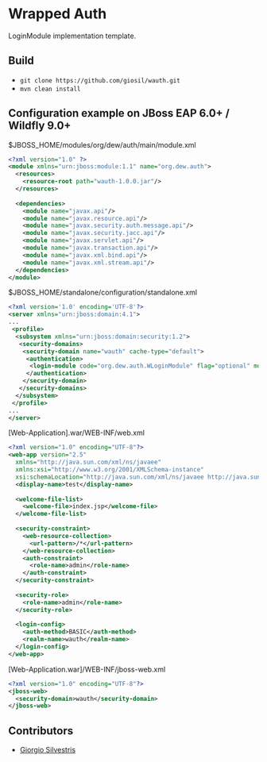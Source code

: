 # Wrapped Auth

LoginModule implementation template.

## Build

- `git clone https://github.com/giosil/wauth.git`
- `mvn clean install`

## Configuration example on JBoss EAP 6.0+ / Wildfly 9.0+ 

$JBOSS_HOME/modules/org/dew/auth/main/module.xml

```xml
<?xml version="1.0" ?>
<module xmlns="urn:jboss:module:1.1" name="org.dew.auth">
  <resources>
    <resource-root path="wauth-1.0.0.jar"/>
  </resources>
  
  <dependencies>
    <module name="javax.api"/>
    <module name="javax.resource.api"/>
    <module name="javax.security.auth.message.api"/>
    <module name="javax.security.jacc.api"/>
    <module name="javax.servlet.api"/>
    <module name="javax.transaction.api"/>
    <module name="javax.xml.bind.api"/>
    <module name="javax.xml.stream.api"/>
  </dependencies>
</module>
```

$JBOSS_HOME/standalone/configuration/standalone.xml

```xml
<?xml version='1.0' encoding='UTF-8'?>
<server xmlns="urn:jboss:domain:4.1">
...
 <profile>
  <subsystem xmlns="urn:jboss:domain:security:1.2">
   <security-domains>
    <security-domain name="wauth" cache-type="default">
     <authentication>
      <login-module code="org.dew.auth.WLoginModule" flag="optional" module="org.dew.auth"/>
     </authentication>
    </security-domain>
   </security-domains>
  </subsystem>
 </profile>
...
</server>
```

[Web-Application].war/WEB-INF/web.xml

```xml
<?xml version="1.0" encoding="UTF-8"?>
<web-app version="2.5" 
  xmlns="http://java.sun.com/xml/ns/javaee"
  xmlns:xsi="http://www.w3.org/2001/XMLSchema-instance"
  xsi:schemaLocation="http://java.sun.com/xml/ns/javaee http://java.sun.com/xml/ns/javaee/web-app_2_5.xsd">
  <display-name>test</display-name>
  
  <welcome-file-list>
    <welcome-file>index.jsp</welcome-file>
  </welcome-file-list>
  
  <security-constraint>
    <web-resource-collection>
      <url-pattern>/*</url-pattern>
    </web-resource-collection>
    <auth-constraint>
      <role-name>admin</role-name>
    </auth-constraint>
  </security-constraint>
  
  <security-role>
    <role-name>admin</role-name>
  </security-role>
  
  <login-config>
    <auth-method>BASIC</auth-method>
    <realm-name>wauth</realm-name>
  </login-config>
</web-app>
```

[Web-Application.war]/WEB-INF/jboss-web.xml

```xml
<?xml version="1.0" encoding="UTF-8"?>
<jboss-web>
  <security-domain>wauth</security-domain>
</jboss-web>

```

## Contributors

* [Giorgio Silvestris](https://github.com/giosil)
